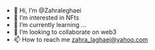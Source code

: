 - 👋 Hi, I’m @Zahraleghaei
- 👀 I’m interested in NFts
- 🌱 I’m currently learning ...
- 💞️ I’m looking to collaborate on web3
- 📫 How to reach me zahra_laghaei@yahoo.com

<!---
Zahraleghaei/Zahraleghaei is a ✨ special ✨ repository because its `README.md` (this file) appears on your GitHub profile.
You can click the Preview link to take a look at your changes.
--->
